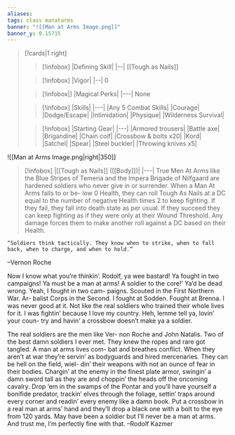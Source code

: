 ```yaml
---
aliases: 
tags: class manatarms
banner: "![[Man at Arms Image.png]]"
banner_y: 0.15715
---
```

>[!cards|1 right] 
>> [!infobox] 
>> |Defining Skill|
>> |--|
>> [[Tough as Nails]] 
>
>> [!infobox] 
>> |Vigor|
>> |--|
>> 0
>
>> [!infobox|]
>> |Magical Perks|
>> |---|
>>None
>
>> [!infobox]
>>|Skills|
>>|---|
|Any 5 Combat Skills|
|Courage|
|Dodge/Escape|
|Intimidation|
|Physique|
|Wilderness Survival|
>
>>[!infobox]
>>|Starting Gear|
>>|---|
>>|Armored trousers|
>>|Battle axe|
>>|Brigandine|
>>|Chain coif|
>>|Crossbow & bolts x20|
>>|Kord|
>>|Satchel|
>>|Spear|
>>|Steel buckler|
>>|Throwing knives x5|


![[Man at Arms Image.png|right|350]]

>[!infobox] 
> |[[Tough as Nails]] ([[Body]])| 
> |---|
> True Men At Arms like the Blue Stripes of Temeria and the Impera Brigade of Nilfgaard are hardened soldiers who never give in or surrender. When a Man At Arms falls to or be- low 0 Health, they can roll Tough As Nails at a DC equal to the number of negative Health times 2 to keep fighting. If they fail, they fall into death state as per usual. If they succeed they can keep fighting as if they were only at their Wound Threshold. Any damage forces them to make another roll against a DC based on their Health.

```ad-quote 
“Soldiers think tactically. They know when to strike, when to fall back, when to charge, and when to hold.”
```
–Vernon Roche

Now I know what you’re thinkin’. Rodolf, ya wee bastard! Ya fought in two campaigns! Ya must be a man at arms! A soldier to the core!’ Ya’d be dead wrong. Yeah, I fought in two cam- paigns. Scouted in the First Northern War. Ar- balist Corps in the Second. I fought at Sodden. Fought at Brenna. I was never good at it. Not like the real soldiers who trained their whole lives for it. I was fightin’ because I love my country. Heh, lemme tell ya, lovin’ your coun- try and havin’ a crossbow doesn’t make ya a soldier.

The real soldiers are the men like Ver- non Roche and John Natalis. Two of the best damn soldiers I ever met. They knew the ropes and rare got tangled. A man at arms lives com- bat and breathes conflict. When they aren’t at war they’re servin’ as bodyguards and hired mercenaries. They can be hell on the field, wiel- din’ their weapons with not an ounce of fear in their bodies. Chargin’ at the enemy in the finest plate armor, swingin’ a damn sword tall as they are and choppin’ the heads off the oncoming cavalry. Drop ‘em in the swamps of the Pontar and you’ll have yourself a bonifide predator, trackin’ elves through the foliage, settin’ traps around every corner and readin’ every enemy like a damn book. Put a crossbow in a real man at arms’ hand and they’ll drop a black one with a bolt to the eye from 120 yards. May have been a soldier but I’ll never be a man at arms. And trust me, I’m perfectly fine with that.
–Rodolf Kazmer
